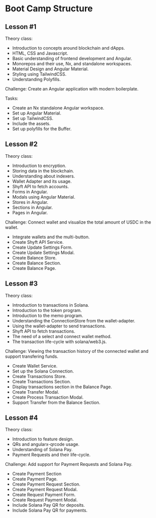 # Boot Camp Structure

## Lesson #1

Theory class:

- Introduction to concepts around blockchain and dApps.
- HTML, CSS and Javascript.
- Basic understanding of frontend development and Angular.
- Monorepos and their use, Nx, and standalone workspaces.
- Material Design and Angular Material.
- Styling using TailwindCSS.
- Understanding Polyfills.

Challenge: Create an Angular application with modern boilerplate.

Tasks:

- Create an Nx standalone Angular workspace.
- Set up Angular Material.
- Set up TailwindCSS.
- Include the assets.
- Set up polyfills for the Buffer.

## Lesson #2

Theory class:

- Introduction to encryption.
- Storing data in the blockchain.
- Understanding about indexers.
- Wallet Adapter and its usage.
- Shyft API to fetch accounts.
- Forms in Angular.
- Modals using Angular Material.
- Stores in Angular.
- Sections in Angular.
- Pages in Angular.

Challenge: Connect wallet and visualize the total amount of USDC in the wallet.

- Integrate wallets and the multi-button.
- Create Shyft API Service.
- Create Update Settings Form.
- Create Update Settings Modal.
- Create Balance Store.
- Create Balance Section.
- Create Balance Page.

## Lesson #3

Theory class:

- Introduction to transactions in Solana.
- Introduction to the token program.
- Introduction to the memo program.
- Understanding the ConnectionStore from the wallet-adapter.
- Using the wallet-adapter to send transactions.
- Shyft API to fetch transactions.
- The need of a select and connect wallet method.
- The transaction life-cycle with solana/web3.js.

Challenge: Viewing the transaction history of the connected wallet and support transfering funds.

- Create Wallet Service.
- Set up the Solana Connection.
- Create Transactions Store.
- Create Transactions Section.
- Display transactions section in the Balance Page.
- Create Transfer Modal.
- Create Process Transaction Modal.
- Support Transfer from the Balance Section.

## Lesson #4

Theory class:

- Introduction to feature design.
- QRs and angularx-qrcode usage.
- Understanding of Solana Pay.
- Payment Requests and their life-cycle.

Challenge: Add support for Payment Requests and Solana Pay.

- Create Payment Section
- Create Payment Page.
- Create Payment Request Section.
- Create Payment Request Modal.
- Create Request Payment Form.
- Create Request Payment Modal.
- Include Solana Pay QR for deposits.
- Include Solana Pay QR for payments.

